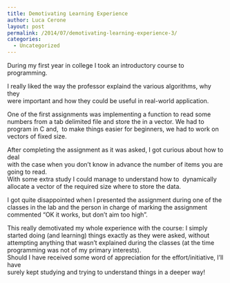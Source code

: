 ```yaml
---
title: Demotivating Learning Experience
author: Luca Cerone
layout: post
permalink: /2014/07/demotivating-learning-experience-3/
categories:
  - Uncategorized
---
```

During my first year in college I took an introductory course to programming.

I really liked the way the professor explaind the various algorithms, why they  
were important and how they could be useful in real-world application.

One of the first assignments was implementing a function to read some numbers from a tab delimited file and store the in a vector. We had to program in C and,  to make things easier for beginners, we had to work on vectors of fixed size.

After completing the assignment as it was asked, I got curious about how to deal  
with the case when you don&#8217;t know in advance the number of items you are going to read.  
With some extra study I could manage to understand how to  dynamically allocate a vector of the required size where to store the data.

I got quite disappointed when I presented the assignment during one of the classes in the lab and the person in charge of marking the assignment commented &#8220;OK it works, but don&#8217;t aim too high&#8221;.

This really demotivated my whole experience with the course: I simply started doing (and learning) things exactly as they were asked, without attempting anything that wasn&#8217;t explained during the classes (at the time programming was not of my primary interests).  
Should I have received some word of appreciation for the effort/initiative, I&#8217;ll have  
surely kept studying and trying to understand things in a deeper way!